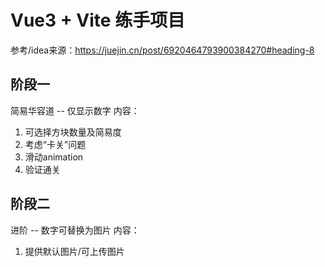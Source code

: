# Vue3 + Vite 练手项目
参考/idea来源：https://juejin.cn/post/6920464793900384270#heading-8 
## 阶段一
简易华容道
-- 仅显示数字
内容：
1. 可选择方块数量及简易度
2. 考虑“卡关”问题
3. 滑动animation
4. 验证通关

## 阶段二
进阶
-- 数字可替换为图片
内容：
1. 提供默认图片/可上传图片

